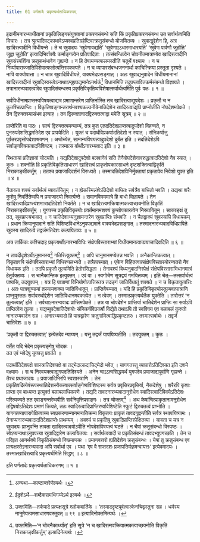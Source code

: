 ```yaml
---
title: 01 पर्णतादेः प्रकृत्यर्थताधिकरणम्

---
```

इदानीमनारभ्याधीतानां प्रकृतिलिङ्गसंयुक्तानां प्रकरणसंबन्धे सति किं प्रकृतिप्रकरणसंबन्ध उत सर्वार्थत्वमिति विचारः । तत्र श्रुत्यादिषट्काभावेऽप्यश्वप्रतिग्रहेष्टिवत्क्रतुसंबन्धो योजयितव्यः । स्रुवाद्युद्देशेन हि, अत्र खादिरत्वादीनि विधीयन्ते । ते च स्रुवादयः ‘स्रुवेणावद्यति’ ‘स्रुवेणाऽऽधारमाधारयति’ ‘स्रुवेण पार्वणौ जुहोति’ जुह्वा जुहोति’ इत्यादिभिर्वाक्यैः कर्माङ्गत्वेन प्रतिपादिताः । तत्संबन्धित्वेन चोपनीतमात्राण्येव खादिरत्वादीनि स्रुवसंस्पर्शिना क्रतुकथंभावेन गृह्यन्ते । न हि तेषामन्यत्फलमस्तीति चतुर्थे वक्ष्यामः । न च निर्व्यापाराज्जातिविशेषात्फलोत्पत्तिरवकल्पते । न च व्यापारसंबन्धजननार्था काचित्क्रिया प्रस्तुता दृश्यते । नापि वाक्योपात्ता । न चात्र स्रुवादिर्विधीयते, वाक्यभेदप्रसङ्गात् । अतः स्रुवाद्यनुवादेन विधीयमानानां खादिरत्वादीनां स्रुवादिस्वरूपेऽन्यथाऽप्युपपद्यमानेऽनर्थकं[^1] विधानमिति तदुपप्लावितकर्मसंबन्धो विज्ञायते । तत्रानारभ्यवादत्वादेव स्रुवादिसंबन्धस्य प्रकृतिविकृतिष्वविशेषात्सर्वार्थत्वमिति पूर्वः पक्षः ॥ १ ॥

[^1]: अन्यथा—काष्टान्तरेणेत्यर्थः ।


सर्वविधीनामप्राप्तस्वविषयत्वाद्यत्र प्रमाणान्तरेण प्राप्तिर्नास्ति तत्र खादिरत्वाद्युपदेशः । प्रकृतौ च न कुतश्चित्प्राप्तिः । विकृतिष्वङ्गान्तरार्थमवश्यकल्पनीयेनातिदेशेन खादिरत्वाद्यपि प्राप्नोतीति नोपदेशमपेक्षते । तेन द्विरुक्तस्यासंभव इत्याह । तव द्विरुक्तत्वादद्विरुक्तत्वाद्वा ममेति सूत्रम् ॥ २ ॥

प्राप्तेरिति वा पाठः । सत्यं द्विरुक्तत्वमन्याय्यं, तत्र कुत एतदतिदेशप्राप्तत्वादुपदेशो विहन्यते, न पुनरुपदेशसिद्धमतिदेश एव प्रापयेदिति । युक्तं च पदार्थविप्रकर्षादतिदेशो न स्यात् । संनिकर्षात्तु पूर्वतरप्रवृत्तोपदेशाश्रयणम् । अथोच्येत, सामान्यविषयत्वादुपदेशो दुर्बल इति । तदतिदेशेऽपि सर्वाङ्गविषयत्वादविशिष्टम् । तस्मात्स र्वार्थोऽनारभ्यवाद इति ॥ ३ ॥

स्थितायां प्रतिज्ञायां चोदयति । यद्यतिदेशादुपदेशो बलवानेवं सति तेनैवोपदेशेनावरुद्धत्वादतिदेशो नैव स्यात् । कुतः । शक्नोति हि प्रकृतिविकृतिसाधारणं खादिरत्वं प्राकृतोपकारसाधने दृष्टशक्तित्वाद्विकृतिं निराकाङ्क्षीकर्तुम् । ततश्च प्रयाजादिदर्शनं विरुध्यते । तस्मादतिदेशविनिर्मुक्तायां प्रकृतावेव निवेशो युक्त इति ॥ ४ ॥

नैतावता शक्यं सर्वार्थत्वं व्यावर्तयितुम् । न ह्येकस्मिन्नंशेऽतिदेशो बाधितः सर्वत्रैव बाधितो भवति । तद्यथा शरैः कुशेषु निवर्तितेष्वपि न प्रयाजादयो निवर्त्यन्ते । समानविषयमात्रे हि बाधो विज्ञायते । तेन खादिरत्वादिप्राप्त्यंशमात्रादतिदेशो निवर्तते । न च खादिरत्वमक्रियात्मकत्वाच्छक्नोति विकृतिं निराकाङ्क्षीकर्तुम् । युगपच्च प्रकृतिविकृत्योः प्रवर्तमानमशक्यं कॢप्तोपकारत्वेन निरूपयितुम् । साकाङ्क्षं तु तत्, स्रुवप्राप्त्यभावात् । न चातिदेशाभ्यनुज्ञामन्तरेण स्रुवप्राप्तिः संभवति । न चैतद्वाक्यं स्रुवस्यापि विधायकम् । प्रधान क्रियानुपादाने सति विशिष्टविधानेऽनुपपद्यमाने वाक्यभेदप्रसङ्गात् । तस्मादनारभ्यवादविधिप्रापिते स्रुवस्य खादिरत्वे तद्वर्जमतिदेशः कल्पयितव्यः ॥ ५ ॥

अत्र तार्किकः कश्चिदाह प्रकृत्यर्थोऽनारभ्यविधिः संक्षेपविस्ताराभ्यां विधीयमानत्वात्प्रयाजादिवदिति ॥ ६ ॥

न तावदीदृशेऽर्थेऽनुमानस्य[^2] गतिरित्युक्तम्[^3] । अपि चानुमानमप्येतन्न भवति । अनैकान्तिकत्वात् । विकृतावपि संक्षेपविस्ताराभ्यां विधिरुपलभ्यते । तत्रैतत्स्यात् । एकेन विहितत्वात्संक्षेपविस्तारयोरन्यतरो नैव विधायक इति । तदपि प्रकृतौ तुल्यमिति हेतोरसिद्धता । तेनावश्यं विध्यनुवादनिरपेक्षं संक्षेपविस्ताराभिधानमात्रं हेतुर्वक्तव्यः । स चानैकान्तिक इत्युक्तम् । एवं वा । स्वगोत्रेण सूत्रद्वयं गमयितव्यम् । इति चेत्—तत्सर्वार्थत्वं पश्यसि, तदयुक्तम् । यत्र हि पात्राणां विनियोगोत्पत्तिस्तत्र तदङ्गं जातिर्विधातुं शक्यते । न च विकृतावुत्पत्तिः । अतः पात्रशून्यायां तस्यामशक्या जातिर्विधातुम् । प्राप्तिवैषम्यात् । यदि हि प्रकृतिविकृत्योस्तुल्यवत्पात्राणि प्राप्नुयुस्ततः सर्वावस्थोद्देशेन जातिविधानमवकल्पेत । न त्वेवम् । तस्मात्प्रकृत्यर्थतैक युक्तेति । तत्रोत्तरं ‘न तुल्यत्वात्’ इति । सर्वथाऽनारम्यवादः प्राप्तिमपेक्षते । तत्र या चोपदेशेन प्राप्तिर्या चातिदेशेन प्राप्तिः सा सर्वाऽपि प्राप्तित्वेन तुल्या । यद्यप्युपदेशातिदेशयोः संनिकर्षविप्रकर्षौ विद्येते तथाऽपि तौ स्वविषय एव बलाबलं कुरुतो नानारम्यवादेन सह । अनारभ्यवादो हि पात्रद्वारेण क्रतुगामित्वाद्धिप्रकृष्टतरः । तस्मात्सर्वार्थः । तद्वर्जं चातिदेशः ॥ ७ ॥

[^2]: ईदृशेऽर्थे—शब्दैकसमधिगम्येऽर्थ इत्यर्थः ।


[^3]: उक्तमिति—तर्कपादे प्रत्यक्षसूत्रे श्लोकवार्तिके । ‘तस्माददृष्टपूर्वत्वात्केनचिद्वस्तुना सह । धर्मस्य नानुमेयत्वमसाधारणवस्तुवत् ॥ ९९ ॥ इत्यादिनोक्तमित्यर्थः ।


‘प्रकृतौ वा द्विरुक्तत्वात्’ इत्येतदेव न्याय्यम् । यत्तु तद्वर्जं यापयिष्यतीति । तदयुक्तम् । कुतः ।

वर्तेत यदि भेदेन प्रकृत्यङ्गेषु चोदकः ।  
तत एवं भवेदेषु युगपत्तु प्रवर्तते ॥  


पदार्थातिदेशपक्षे शास्त्रातिदेशपक्षे वा तद्भेदात्कदाचिद्भेदो भवेत् । यागगतस्तु व्यापारोऽतिदिश्यत इति दशमे वक्ष्यामः । स च निरवयक्त्वाद्युगपदतिदिश्यते । अनेन चाऽऽत्मसिद्धयर्थं युगपदेव प्रयाजाद्यपूर्वाणि गृह्यन्ते । तैश्च प्रथाजादयः । प्रयाजादिभिरपि स्वशास्त्राणि । तेन प्रकृतिवदित्येवंरूपस्थातिदेशस्यैकत्वात्सर्वाङ्गेष्वविशिष्टस्य सर्वत्र प्रवृत्तिरप्रवृत्तिर्वा, नैकदेशेषु । शरैरपि कृशाः प्राप्ता एव बाध्यन्त इत्युक्तं बलाबलाधिकरणे । तद्यदि तावदनारभ्यवादानुरोधेन स्वादिरत्वादिविवयेऽतिदेशः परित्यज्यते तत एवाङ्गन्तरेष्वपीति सर्वनिवृत्तिप्रसङ्गः । तत्र चोक्तम्[^4] । अथ केषांचित्प्राकृतानामनुरोधेन तद्विषयोऽतिदेशः प्रमाणं क्रियते, ततः स्वादिरत्वादिप्राप्तिरप्यविशिष्टेति स्फुटं द्विरुक्तत्वं प्राप्नोति । यागगतव्यापारापेक्षित्वाच्च स्वप्रकरणाम्नानमप्यतिक्रम्य विकृतयः प्राकृतं तावदगृह्णन्तीति सर्वत्र स्थापयिष्यामः । तेनाप्यनारभ्यवादादतिदेशप्राप्तेः प्राथम्यम् । अवश्यं च प्रकृतिषु स्रुवादिप्राप्तिरपेक्षितव्या । यावता च यत्र न स्रुवादयः प्राप्नुवन्ति तावता खादिरत्वादयोऽपीति नोपदेशविषयत्वं घटते । न चैषां क्रतुसंबन्धो विस्पष्टः । सोऽप्यन्यथाऽनुपपत्त्या स्रुवादिद्वारेण कल्पयितव्यः । सर्वार्थत्ववादी च प्रकृतिसंबन्धं तावदभ्युपगच्छति । तेन च परिहृत आनर्थक्ये विकृतिसंबन्धो निष्प्रमाणकः । प्रमाणवत्तरो ह्यतिदेशेन क्रतुसंबन्धः । येषां तु क्रतुसंबन्ध एव प्रत्यक्षस्तेऽनारभ्यवादा अपि सर्वार्था एव । यथा ‘एष वै सप्तदशः प्रजापतिर्यज्ञमन्वायत्तः’ इत्येवमादयः । तस्मात्खादिरत्वादि प्रकृत्यर्थमिति सिद्धम् ॥ ८ ॥

[^4]: उक्तमिति—‘न चोदनैकार्थ्यात्’ इति सूत्रे ‘न च खादिरत्मवक्रियात्मकत्वाच्छक्नोति विकृतिं निराकाङ्क्षीकर्तुम्’ इत्यादिनेत्यर्थः ।


इति पर्णतादेः प्रकृत्यर्थताधिकरणम् ॥ १ ॥